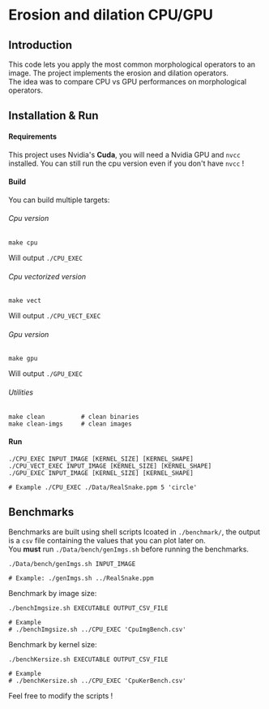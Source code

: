 # Erosion and dilation CPU/GPU

## Introduction

This code lets you apply the most common morphological operators to
an image. 
The project implements the erosion and dilation operators.  
The idea was to compare CPU vs GPU performances on morphological 
operators.

## Installation & Run

#### Requirements

This project uses Nvidia's **Cuda**, you will need a Nvidia GPU and `nvcc`
installed.
You can still run the cpu version even if you don't have `nvcc` !


#### Build

You can build multiple targets:  
###### Cpu version
```
make cpu
```
Will output `./CPU_EXEC`

###### Cpu vectorized version
```
make vect
```
Will output `./CPU_VECT_EXEC`

###### Gpu version
```
make gpu
```
Will output `./GPU_EXEC`

###### Utilities
```
make clean          # clean binaries
make clean-imgs     # clean images
```

#### Run

```
./CPU_EXEC INPUT_IMAGE [KERNEL_SIZE] [KERNEL_SHAPE]
./CPU_VECT_EXEC INPUT_IMAGE [KERNEL_SIZE] [KERNEL_SHAPE]
./GPU_EXEC INPUT_IMAGE [KERNEL_SIZE] [KERNEL_SHAPE]

# Example ./CPU_EXEC ./Data/RealSnake.ppm 5 'circle'
```

## Benchmarks

Benchmarks are built using shell scripts lcoated in `./benchmark/`, the
output is a `csv` file containing the values that you can plot later
on.  
You **must** run `./Data/bench/genImgs.sh` before running the benchmarks.
```
./Data/bench/genImgs.sh INPUT_IMAGE

# Example: ./genImgs.sh ../RealSnake.ppm
```
Benchmark by image size: 
```
./benchImgsize.sh EXECUTABLE OUTPUT_CSV_FILE

# Example
# ./benchImgsize.sh ../CPU_EXEC 'CpuImgBench.csv'
```
Benchmark by kernel size: 
```
./benchKersize.sh EXECUTABLE OUTPUT_CSV_FILE

# Example
# ./benchKersize.sh ../CPU_EXEC 'CpuKerBench.csv'
```
Feel free to modify the scripts !
